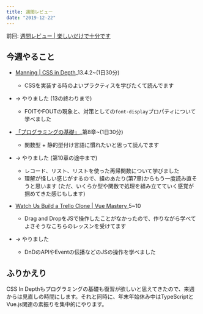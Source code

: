 ```yaml
---
title: 週間レビュー
date: "2019-12-22"
---
```


前回: [週間レビュー | 楽しいだけで十分です](https://yinm.info/20191215/)

## 今週やること

- [Manning | CSS in Depth](https://www.manning.com/books/css-in-depth)_13.4.2~(1日30分)
  - CSSを実装する時のよいプラクティスを学びたくて読んでます
- -> やりました (13の終わりまで)
  - FOITやFOUTの現象と、対策としての`font-display`プロパティについて学べました

- [「プログラミングの基礎」](http://pllab.is.ocha.ac.jp/~asai/book/Top.html)_第8章~(1日30分)
  - 関数型 + 静的型付け言語に慣れたいと思って読んでます
- -> やりました (第10章の途中まで)
  - レコード、リスト、リストを使った再帰関数について学びました
  - 理解が怪しい感じがするので、組のあたり(第7章)からもう一度読み直そうと思います (ただ、いくらか型や関数で処理を組み立てていく感覚が掴めてきた感じもします)

- [Watch Us Build a Trello Clone | Vue Mastery](https://www.vuemastery.com/courses/watch-us-build-trello-clone/tour-of-the-app)_5~10
  - Drag and DropをJSで操作したことがなかったので、作りながら学べてよさそうなこちらのレッスンを受けてます
- -> やりました
  - DnDのAPIやEventの伝播などのJSの操作を学べました

## ふりかえり
CSS In Depthもプログラミングの基礎も復習が欲しいと思えてきたので、来週からは見直しの時間にします。それと同時に、年末年始休み中はTypeScriptとVue.js関連の素振りを集中的にやります。